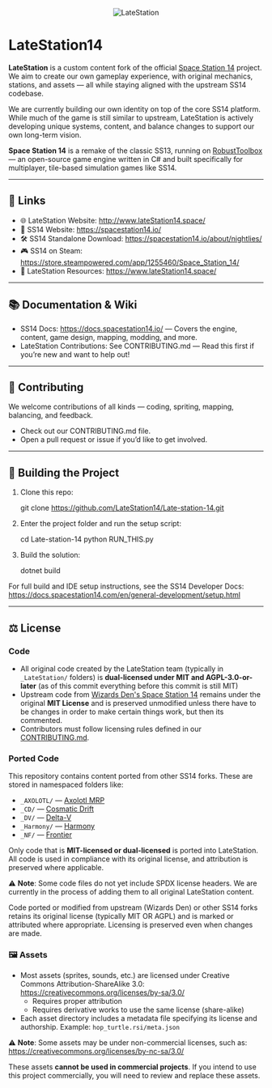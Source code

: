 <p align="center">
  <img alt="LateStation" src="https://raw.githubusercontent.com/LateStation14/Late-station-14/refs/heads/master/Resources/Textures/Logo/logo.png" />
</p>

# LateStation14

**LateStation** is a custom content fork of the official [Space Station 14](https://github.com/space-wizards/space-station-14) project. We aim to create our own gameplay experience, with original mechanics, stations, and assets — all while staying aligned with the upstream SS14 codebase.

We are currently building our own identity on top of the core SS14 platform. While much of the game is still similar to upstream, LateStation is actively developing unique systems, content, and balance changes to support our own long-term vision.

**Space Station 14** is a remake of the classic SS13, running on [RobustToolbox](https://github.com/space-wizards/RobustToolbox) — an open-source game engine written in C# and built specifically for multiplayer, tile-based simulation games like SS14.

---

## 🔗 Links

- 🌐 LateStation Website: http://www.lateStation14.space/
- 🧭 SS14 Website: https://spacestation14.io/
- 🛠️ SS14 Standalone Download: https://spacestation14.io/about/nightlies/
- 🎮 SS14 on Steam: https://store.steampowered.com/app/1255460/Space_Station_14/
- 📁 LateStation Resources: https://www.lateStation14.space/

---

## 📚 Documentation & Wiki

- SS14 Docs: https://docs.spacestation14.io/ — Covers the engine, content, game design, mapping, modding, and more.
- LateStation Contributions: See CONTRIBUTING.md — Read this first if you’re new and want to help out!

---

## 🤝 Contributing

We welcome contributions of all kinds — coding, spriting, mapping, balancing, and feedback.

- Check out our CONTRIBUTING.md file.
- Open a pull request or issue if you’d like to get involved.

---

## 🧱 Building the Project

1. Clone this repo:

   git clone https://github.com/LateStation14/Late-station-14.git

2. Enter the project folder and run the setup script:

   cd Late-station-14
   python RUN_THIS.py

3. Build the solution:

   dotnet build

For full build and IDE setup instructions, see the SS14 Developer Docs:
https://docs.spacestation14.com/en/general-development/setup.html

---

## ⚖️ License

### Code

- All original code created by the LateStation team (typically in `_LateStation/` folders) is **dual-licensed under MIT and AGPL-3.0-or-later** (as of this commit everything before this commit is still MIT)
- Upstream code from [Wizards Den's Space Station 14](https://github.com/space-wizards/space-station-14) remains under the original **MIT License** and is preserved unmodified unless there have to be changes in order to make certain things work, but then its commented.
- Contributors must follow licensing rules defined in our [CONTRIBUTING.md](CONTRIBUTING.md).

### Ported Code

This repository contains content ported from other SS14 forks. These are stored in namespaced folders like:

- `_AXOLOTL/` — [Axolotl MRP](https://github.com/Axolotl-MRP/axolotl-mrp-14)
- `_CD/` — [Cosmatic Drift](https://github.com/cosmatic-drift-14/cosmatic-drift)
- `_DV/` — [Delta-V](https://github.com/DeltaV-Station/Delta-v)
- `_Harmony/` — [Harmony](https://github.com/ss14-harmony/ss14-harmony)
- `_NF/` — [Frontier](https://github.com/new-frontiers-14/frontier-station-14)

Only code that is **MIT-licensed or dual-licensed** is ported into LateStation. All code is used in compliance with its original license, and attribution is preserved where applicable.

⚠️ **Note**: Some code files do not yet include SPDX license headers. We are currently in the process of adding them to all original LateStation content.

Code ported or modified from upstream (Wizards Den) or other SS14 forks retains its original license (typically MIT OR AGPL) and is marked or attributed where appropriate. Licensing is preserved even when changes are made.

### 🖼️ Assets

- Most assets (sprites, sounds, etc.) are licensed under Creative Commons Attribution-ShareAlike 3.0:
  https://creativecommons.org/licenses/by-sa/3.0/
  - Requires proper attribution
  - Requires derivative works to use the same license (share-alike)
- Each asset directory includes a metadata file specifying its license and authorship.
  Example: `hop_turtle.rsi/meta.json`

⚠️ **Note**: Some assets may be under non-commercial licenses, such as:
https://creativecommons.org/licenses/by-nc-sa/3.0/

These assets **cannot be used in commercial projects**. If you intend to use this project commercially, you will need to review and replace these assets.
